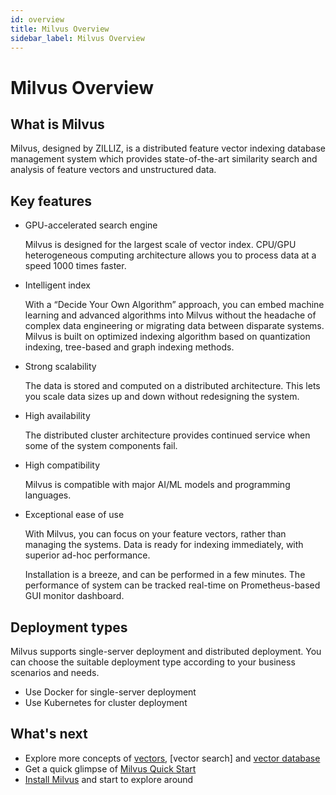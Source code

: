 ```yaml
---
id: overview
title: Milvus Overview
sidebar_label: Milvus Overview
---
```


# Milvus Overview

## What is Milvus

Milvus, designed by ZILLIZ, is a distributed feature vector indexing database management system which provides state-of-the-art similarity search and analysis of feature vectors and unstructured data. 

## Key features

- GPU-accelerated search engine

  Milvus is designed for the largest scale of vector index. CPU/GPU heterogeneous computing architecture allows you to process data at a speed 1000 times faster.

- Intelligent index

  With a “Decide Your Own Algorithm” approach, you can embed machine learning and advanced algorithms into Milvus without the headache of complex data engineering or migrating data between disparate systems. Milvus is built on optimized indexing algorithm based on quantization indexing, tree-based and graph indexing methods.

- Strong scalability

  The data is stored and computed on a distributed architecture. This lets you scale data sizes up and down without redesigning the system.

- High availability

  The distributed cluster architecture provides continued service when some of the system components fail.

- High compatibility

  Milvus is compatible with major AI/ML models and programming languages.

- Exceptional ease of use

  With Milvus, you can focus on your feature vectors, rather than managing the systems. Data is ready for indexing immediately, with superior ad-hoc performance.

  Installation is a breeze, and can be performed in a few minutes. The performance of system can be tracked real-time on Prometheus-based GUI monitor dashboard.

## Deployment types

Milvus supports single-server deployment and distributed deployment. You can choose the suitable deployment type according to your business scenarios and needs.

- Use Docker for single-server deployment
- Use Kubernetes for cluster deployment

## What's next

- Explore more concepts of [vectors](vector.md), [vector search] and [vector database](vector_db.md)
- Get a quick glimpse of [Milvus Quick Start](../QuickStart.md)
- [Install Milvus](../userguide/install_milvus.md) and start to explore around
